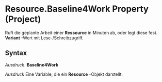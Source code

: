 
# Resource.Baseline4Work Property (Project)

Ruft die geplante Arbeit einer  **Ressource** in Minuten ab, oder legt diese fest. **Variant** -Wert mit Lese-/Schreibzugriff.


## Syntax

 _Ausdruck_. **Baseline4Work**

 _Ausdruck_ Eine Variable, die ein **Resource** -Objekt darstellt.

